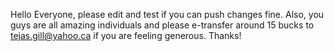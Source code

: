 Hello Everyone, please edit and test if you can push changes fine. Also, you guys are all amazing individuals and please e-transfer around 15 bucks to tejas.gill@yahoo.ca if you are feeling generous. Thanks!
